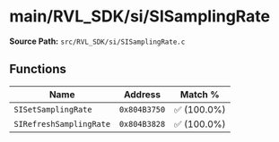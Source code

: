 # main/RVL_SDK/si/SISamplingRate

**Source Path:** `src/RVL_SDK/si/SISamplingRate.c`

## Functions

| Name | Address | Match % |
|------|---------|---------|
| `SISetSamplingRate` | `0x804B3750` | :white_check_mark: (100.0%) |
| `SIRefreshSamplingRate` | `0x804B3828` | :white_check_mark: (100.0%) |